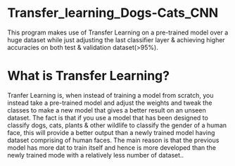 # Transfer_learning_Dogs-Cats_CNN
This program makes use of Transfer Learning on a pre-trained model over a huge dataset while just adjusting the last classifier layer &amp; achieving higher accuracies on both test &amp; validation dataset(>95%).

# What is Transfer Learning?
Tranfer Learning is, when instead of training a model from scratch, you instead take a pre-trained model and adjust the weights and tweak the classes to make a new model that gives a better result on an unseen dataset.
  The fact is that if you use a model that has been designed to classify dogs, cats, plants & other wildlife to classify the gender of a human face, this will provide a better output than a newly trained model having dataset comprising of human faces. The main reason is that the previous model has more dat to train itself and hence is more developed than the newly trained mode with a relatively less number of dataset..
